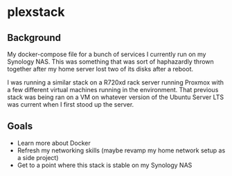 # plexstack

## Background
My docker-compose file for a bunch of services I currently run on my Synology NAS.
This was something that was sort of haphazardly thrown together after my home server lost two of its disks after a reboot. 

I was running a similar stack on a R720xd rack server running Proxmox with a few different virtual machines running in the environment. 
That previous stack was being ran on a VM on whatever version of the Ubuntu Server LTS was current when I first stood up the server.

## Goals
 - Learn more about Docker
 - Refresh my networking skills (maybe revamp my home network setup as a side project)
 - Get to a point where this stack is stable on my Synology NAS
